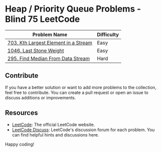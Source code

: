 # Heap / Priority Queue Problems - Blind 75 LeetCode 


| Problem Name                                    | Difficulty |
| ----------------------------------------------- | ---------- |
| [703. Kth Largest Element in a Stream](https://leetcode.com/problems/kth-largest-element-in-a-stream/)     | Easy       |
| [1046. Last Stone Weight](https://leetcode.com/problems/last-stone-weight/)     | Easy       |
| [295. Find Median From Data Stream](https://leetcode.com/problems/find-median-from-data-stream/)     | Hard       |


## Contribute

If you have a better solution or want to add more problems to the collection, feel free to contribute. You can create a pull request or open an issue to discuss additions or improvements.

## Resources

- [LeetCode](https://leetcode.com/): The official LeetCode website.
- [LeetCode Discuss](https://leetcode.com/discuss/): LeetCode's discussion forum for each problem. You can find helpful hints and discussions here.

Happy coding!
